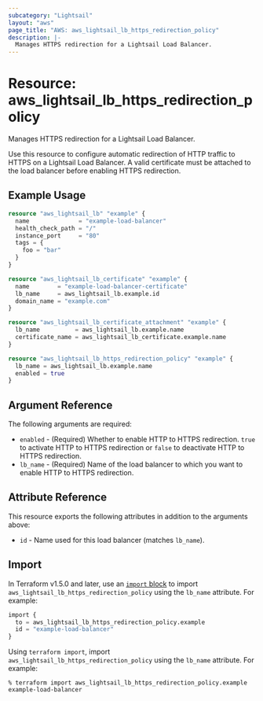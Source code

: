 ```yaml
---
subcategory: "Lightsail"
layout: "aws"
page_title: "AWS: aws_lightsail_lb_https_redirection_policy"
description: |-
  Manages HTTPS redirection for a Lightsail Load Balancer.
---
```


# Resource: aws_lightsail_lb_https_redirection_policy

Manages HTTPS redirection for a Lightsail Load Balancer.

Use this resource to configure automatic redirection of HTTP traffic to HTTPS on a Lightsail Load Balancer. A valid certificate must be attached to the load balancer before enabling HTTPS redirection.

## Example Usage

```terraform
resource "aws_lightsail_lb" "example" {
  name              = "example-load-balancer"
  health_check_path = "/"
  instance_port     = "80"
  tags = {
    foo = "bar"
  }
}

resource "aws_lightsail_lb_certificate" "example" {
  name        = "example-load-balancer-certificate"
  lb_name     = aws_lightsail_lb.example.id
  domain_name = "example.com"
}

resource "aws_lightsail_lb_certificate_attachment" "example" {
  lb_name          = aws_lightsail_lb.example.name
  certificate_name = aws_lightsail_lb_certificate.example.name
}

resource "aws_lightsail_lb_https_redirection_policy" "example" {
  lb_name = aws_lightsail_lb.example.name
  enabled = true
}
```

## Argument Reference

The following arguments are required:

* `enabled` - (Required) Whether to enable HTTP to HTTPS redirection. `true` to activate HTTP to HTTPS redirection or `false` to deactivate HTTP to HTTPS redirection.
* `lb_name` - (Required) Name of the load balancer to which you want to enable HTTP to HTTPS redirection.

## Attribute Reference

This resource exports the following attributes in addition to the arguments above:

* `id` - Name used for this load balancer (matches `lb_name`).

## Import

In Terraform v1.5.0 and later, use an [`import` block](https://developer.hashicorp.com/terraform/language/import) to import `aws_lightsail_lb_https_redirection_policy` using the `lb_name` attribute. For example:

```terraform
import {
  to = aws_lightsail_lb_https_redirection_policy.example
  id = "example-load-balancer"
}
```

Using `terraform import`, import `aws_lightsail_lb_https_redirection_policy` using the `lb_name` attribute. For example:

```console
% terraform import aws_lightsail_lb_https_redirection_policy.example example-load-balancer
```
